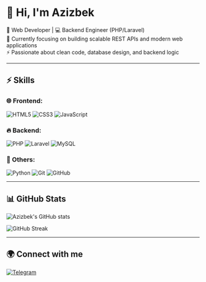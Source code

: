 # 👋 Hi, I'm Azizbek  

🚀 Web Developer | 💻 Backend Engineer (PHP/Laravel)  
🌱 Currently focusing on building scalable REST APIs and modern web applications  
⚡ Passionate about clean code, database design, and backend logic  

---

## ⚡ Skills

### 🌐 Frontend:
![HTML5](https://img.shields.io/badge/HTML5-E34F26?style=for-the-badge&logo=html5&logoColor=white)
![CSS3](https://img.shields.io/badge/CSS3-1572B6?style=for-the-badge&logo=css3&logoColor=white)
![JavaScript](https://img.shields.io/badge/JavaScript-F7DF1E?style=for-the-badge&logo=javascript&logoColor=black)

### 🔥 Backend:
![PHP](https://img.shields.io/badge/PHP-777BB4?style=for-the-badge&logo=php&logoColor=white)
![Laravel](https://img.shields.io/badge/Laravel-FF2D20?style=for-the-badge&logo=laravel&logoColor=white)
![MySQL](https://img.shields.io/badge/MySQL-4479A1?style=for-the-badge&logo=mysql&logoColor=white)

### 🐍 Others:
![Python](https://img.shields.io/badge/Python-3776AB?style=for-the-badge&logo=python&logoColor=white)
![Git](https://img.shields.io/badge/Git-F05032?style=for-the-badge&logo=git&logoColor=white)
![GitHub](https://img.shields.io/badge/GitHub-181717?style=for-the-badge&logo=github&logoColor=white)

---

## 📊 GitHub Stats

![Azizbek's GitHub stats](https://github-readme-stats.vercel.app/api?username=azizbek-web-dev&show_icons=true&theme=radical)  

![GitHub Streak](https://streak-stats.demolab.com?user=azizbek-web-dev&theme=dark&date_format=M%20j%5B%2C%20Y%5D)  

---

## 🌍 Connect with me
[![Telegram](https://img.shields.io/badge/Telegram-2CA5E0?style=for-the-badge&logo=telegram&logoColor=white)](https://t.me/Aziz_codes)
